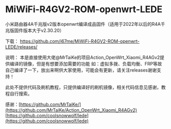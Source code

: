 # MiWiFi-R4GV2-ROM-openwrt-LEDE
小米路由器4A千兆版v2版本openwrt编译成品固件（适用于2022年以后的R4A千兆版固件版本大于v2.30.20）

下载：
https://github.com/i67me/MiWiFi-R4GV2-ROM-openwrt-LEDE/releases/

说明：
本是直接使用大佬@MrTaiKe的项目Action_OpenWrt_Xiaomi_R4AGv2提供编译的镜像，但是有想要添加需要的功能
如：虚拟多拨、负载均衡、FRP等故自己编译了一下，放出来啊供大家使用，可能会有更新，请关注releases谢谢支持！

此处不提供代码及刷机教程，只提供编译好的刷机镜像，相关代码信息见感谢，教程自行搜索。

感谢：[https://github.com/MrTaiKe/](https://github.com/MrTaiKe/Action_OpenWrt_Xiaomi_R4AGv2)
     [https://github.com/coolsnowwolf/lede](https://github.com/coolsnowwolf/lede)

